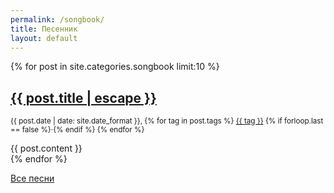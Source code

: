 ```yaml
---
permalink: /songbook/
title: Песенник
layout: default
---
```


{% for post in site.categories.songbook limit:10 %}
<div id="blog-content" class="{{ post.categories | first | slugify }}"  itemscope itemtype="http://schema.org/BlogPosting">
  <div class="post">
    <h2 class="post-title" itemprop="name headline">
      <a href="{{ post.url | relative_url }}">{{ post.title | escape }}</a>
    </h2>
    <p class="text-muted">
      <small>
        <span datetime="{{ post.date | date_to_xmlschema }}" itemprop="datePublished">{{ post.date | date: site.date_format }}</span>,
        {% for tag in post.tags %}
          <a class="tag" href="/{{ post.categories | first | slugify }}/{{ tag }}/">{{ tag }}</a>
          {% if forloop.last == false %}&middot;{% endif %}
        {% endfor %}
      </small>
    </p>
    <div class="body" itemprop="articleBody">
      {{ post.content }}
    </div>
  </div>
</div>
{% endfor %}

<p><a href="/songbook/all/">Все песни</a></p>